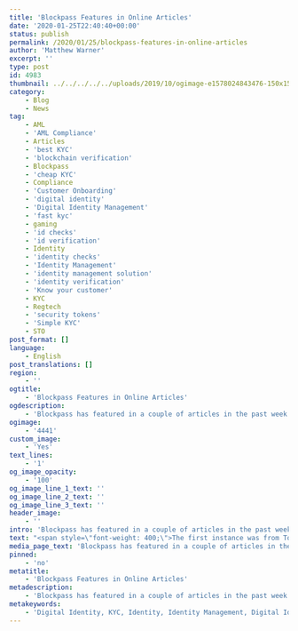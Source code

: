 ```yaml
---
title: 'Blockpass Features in Online Articles'
date: '2020-01-25T22:40:40+00:00'
status: publish
permalink: /2020/01/25/blockpass-features-in-online-articles
author: 'Matthew Warner'
excerpt: ''
type: post
id: 4983
thumbnail: ../../../../../uploads/2019/10/ogimage-e1578024843476-150x150.png
category:
    - Blog
    - News
tag:
    - AML
    - 'AML Compliance'
    - Articles
    - 'best KYC'
    - 'blockchain verification'
    - Blockpass
    - 'cheap KYC'
    - Compliance
    - 'Customer Onboarding'
    - 'digital identity'
    - 'Digital Identity Management'
    - 'fast kyc'
    - gaming
    - 'id checks'
    - 'id verification'
    - Identity
    - 'identity checks'
    - 'Identity Management'
    - 'identity management solution'
    - 'identity verification'
    - 'Know your customer'
    - KYC
    - Regtech
    - 'security tokens'
    - 'Simple KYC'
    - STO
post_format: []
language:
    - English
post_translations: []
region:
    - ''
ogtitle:
    - 'Blockpass Features in Online Articles'
ogdescription:
    - 'Blockpass has featured in a couple of articles in the past week. Both instances featured Blockpass’ CMO Hans Lombardo as he discussed Blockpass, decentralised identity and identity verification. '
ogimage:
    - '4441'
custom_image:
    - 'Yes'
text_lines:
    - '1'
og_image_opacity:
    - '100'
og_image_line_1_text: ''
og_image_line_2_text: ''
og_image_line_3_text: ''
header_image:
    - ''
intro: 'Blockpass has featured in a couple of articles in the past week. Both instances featured Blockpass’ CMO Hans Lombardo as he discussed Blockpass, decentralised identity and identity verification. '
text: "<span style=\"font-weight: 400;\">The first instance was from Top 10 Website Hosting, in a review of Blockpass and its services. The positive review covered all aspects of the services, the reasons Blockpass is necessary, the workings and features of the KYC Connect solution and the cost. You can read the interview in full </span><a href=\"https://www.top10-websitehosting.co.uk/blockpass-review/\"><span style=\"font-weight: 400;\">here</span></a><span style=\"font-weight: 400;\">.\_\_\_\_\_</span>\r\n\r\n<span style=\"font-weight: 400;\">Asking the question “Why do we need a decentralized digital ID standard?”, the second article, from Elevate Ventures and Advisory, examines the necessity of identity in a blockchain ecosystem to combat the potential for fraud contaminating a trustless ecosystem. </span><a href=\"https://medium.com/elevateventures/why-do-we-need-a-decentralized-digital-id-standard-3352042eb393\"><span style=\"font-weight: 400;\">Click here</span></a><span style=\"font-weight: 400;\"> to read the article, including the Hans' comments and insights. </span>"
media_page_text: 'Blockpass has featured in a couple of articles in the past week. Both instances featured Blockpass’ CMO Hans Lombardo as he discussed Blockpass, decentralised identity and identity verification. '
pinned:
    - 'no'
metatitle:
    - 'Blockpass Features in Online Articles'
metadescription:
    - 'Blockpass has featured in a couple of articles in the past week. Both instances featured Blockpass’ CMO Hans Lombardo as he discussed Blockpass, decentralised identity and identity verification. '
metakeywords:
    - 'Digital Identity, KYC, Identity, Identity Management, Digital Identity Management, Articles, AML, AML Compliance, best KYC, blockchain verification, Blockpass, cheap KYC, Compliance, Customer Onboarding, digital identity, fast kyc, gaming, id checks, id verification, identity checks, Identity Management, identity management solution, identity verification, Know your customer, KYC, Regtech, security tokens, Simple KYC, STO'
---
```

<!DOCTYPE html PUBLIC "-//W3C//DTD HTML 4.0 Transitional//EN" "http://www.w3.org/TR/REC-html40/loose.dtd">
<?xml encoding="UTF-8">
